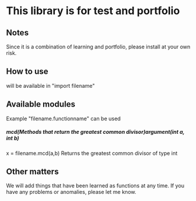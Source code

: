 # This library is for test and portfolio
## Notes
Since it is a combination of learning and portfolio, please install at your own risk.
## How to use
will be available in "import filename"
## Available modules
Example "filename.functionname" can be used
##### mcd(Methods that return the greatest common divisor)argument(int a, int b)
x = filename.mcd(a,b)
Returns the greatest common divisor of type int

## Other matters
We will add things that have been learned as functions at any time.
If you have any problems or anomalies, please let me know.
